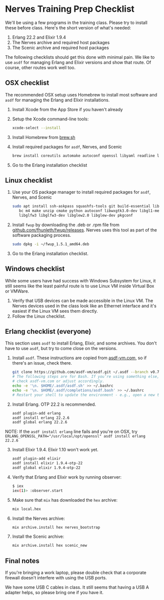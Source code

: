 # Nerves Training Prep Checklist

We'll be using a few programs in the training class. Please try to install these
before class. Here's the short version of what's needed:

1. Erlang 22.2 and Elixir 1.9.4
2. The Nerves archive and required host packages
3. The Scenic archive and required host packages

The following checklists should get this done with minimal pain. We like to use
`asdf` for managing Erlang and Elixir versions and show that route. Of course,
other routes work well too.

## OSX checklist

The recommended OSX setup uses Homebrew to install most software and `asdf` for
managing the Erlang and Elixir installations.

1. Install Xcode from the App Store if you haven't already
2. Setup the Xcode command-line tools:

    ```sh
    xcode-select --install
    ```

3. Install Homebrew from [brew.sh](https://brew.sh)
4. Install required packages for `asdf`, Nerves, and Scenic

    ```sh
    brew install coreutils automake autoconf openssl libyaml readline libtool fwup squashfs wxmac glfw3 glew pkg-config
    ```

5. Go to the Erlang installation checklist

## Linux checklist

1. Use your OS package manager to install required packages for `asdf`, Nerves,
   and Scenic

    ```sh
    sudo apt install ssh-askpass squashfs-tools git build-essential libssl-dev libncurses5-dev \
       bc m4 make unzip cmake python autoconf libwxgtk3.0-dev libgl1-mesa-dev libglu1-mesa-dev \
       libglfw3 libglfw3-dev libglew2.0 libglew-dev pkgconf
    ```

2. Install `fwup` by downloading the .deb or .rpm file from
   [github.com/fhunleth/fwup/releases](https://github.com/fhunleth/fwup/releases).
   Nerves uses this tool as part of the software packaging process.

   ```sh
   sudo dpkg -i ~/fwup_1.5.1_amd64.deb
   ```

3. Go to the Erlang installation checklist.

## Windows checklist

While some users have had success with Windows Subsystem for Linux, it still
seems like the least painful route is to use Linux VM inside Virtual Box or
VMWare.

1. Verify that USB devices can be made accessible in the Linux VM. The Nerves
   devices used in the class look like an Ethernet interface and it's easiest if
   the Linux VM sees them directly.
2. Follow the Linux checklist.

## Erlang checklist (everyone)

This section uses `asdf` to install Erlang, Elixir, and some archives. You don't
have to use `asdf`, but try to come close on the versions.

1. Install `asdf`. These instructions are copied from
   [asdf-vm.com](https://asdf-vm.com/#/core-manage-asdf-vm), so if there's an
   issue, check there.

    ```sh
    git clone https://github.com/asdf-vm/asdf.git ~/.asdf --branch v0.7.6
    # The following steps are for Bash. If you’re using something else,
    # check asdf-vm.com or adjust accordingly.
    echo -e '\n. $HOME/.asdf/asdf.sh' >> ~/.bashrc
    echo -e '\n. $HOME/.asdf/completions/asdf.bash' >> ~/.bashrc
    # Restart your shell to update the environment - e.g., open a new tab
    ```

2. Install Erlang. OTP 22.2 is recommended.

    ```sh
    asdf plugin-add erlang
    asdf install erlang 22.2.6
    asdf global erlang 22.2.6
    ```

NOTE: If the `asdf install erlang` line fails and you're on OSX, try
`ERLANG_OPENSSL_PATH="/usr/local/opt/openssl" asdf install erlang 22.2.6`

3. Install Elixir 1.9.4. Elixir 1.10 won't work yet.

    ```sh
    asdf plugin-add elixir
    asdf install elixir 1.9.4-otp-22
    asdf global elixir 1.9.4-otp-22
    ```

4. Verify that Erlang and Elixir work by running observer:

    ```sh
    $ iex
    iex(1)> :observer.start
    ```

5. Make sure that `mix` has downloaded the `hex` archive:

   ```sh
   mix local.hex
   ```

6. Install the Nerves archive:

   ```sh
   mix archive.install hex nerves_bootstrap
   ```

7. Install the Scenic archive:

   ```sh
   mix archive.install hex scenic_new
   ```

## Final notes

If you're bringing a work laptop, please double check that a corporate firewall
doesn't interfere with using the USB ports.

We have some USB C cables in class. It still seems that having a USB A adapter
helps, so please bring one if you have it.
